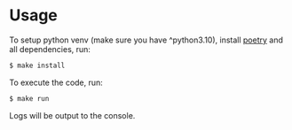 # Usage
To setup python venv (make sure you have ^python3.10), install [poetry](https://python-poetry.org/docs/) and all dependencies, run:
```sh
$ make install
```
To execute the code, run:
```sh
$ make run
```
Logs will be output to the console.
